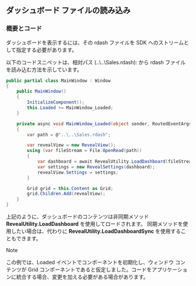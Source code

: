 ## ダッシュボード ファイルの読み込み

### 概要とコード

ダッシュボードを表示するには、その rdash ファイルを SDK へのストリームとして指定する必要があります。

以下のコードスニペットは、相対パス (..\\..\\Sales.rdash): から rdash ファイルを読み込む方法を示しています。

``` csharp
public partial class MainWindow : Window
{
    public MainWindow()
    {
        InitializeComponent();
        this.Loaded += MainWindow_Loaded;
    }

    private async void MainWindow_Loaded(object sender, RoutedEventArgs e)
    {
        var path = @"..\..\Sales.rdash";

        var revealView = new RevealView();
        using (var fileStream = File.OpenRead(path))
        {
            var dashboard = await RevealUtility.LoadDashboard(fileStream);
            var settings = new RevealSettings(dashboard);
            revealView.Settings = settings;
        }

        Grid grid = this.Content as Grid;
        grid.Children.Add(revealView);
    }
}
```

上記のように、ダッシュボードのコンテンツは非同期メソッド __RevealUtility.LoadDashboard__ を使用してロードされます。
同期メソッドを使用したい場合は、代わりに __RevealUtility.LoadDashboardSync__ を使用することもできます。

> [!NOTE]
> この例では、Loaded イベントでコンポーネントを初期化し、ウィンドウ コンテンツが Grid コンポーネントであると仮定しました。コードをアプリケーションに統合する場合、変更を加える必要がある場合があります。
